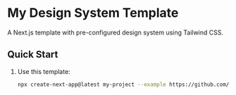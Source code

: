# My Design System Template

A Next.js template with pre-configured design system using Tailwind CSS.

## Quick Start

1. Use this template:
   ```bash
   npx create-next-app@latest my-project --example https://github.com/yourusername/nextjs-design-system-template
   ```
